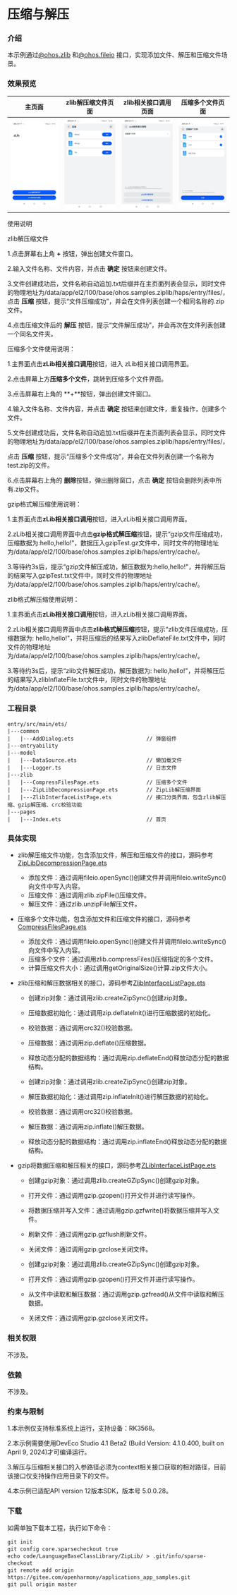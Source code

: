 # 压缩与解压

### 介绍

本示例通过[@ohos.zlib](https://gitee.com/openharmony/docs/blob/master/zh-cn/application-dev/reference/apis/js-apis-zlib.md)
和[@ohos.fileio](https://gitee.com/openharmony/docs/blob/master/zh-cn/application-dev/reference/apis/js-apis-fileio.md) 接口，实现添加文件、解压和压缩文件场景。

### 效果预览

|                            主页面                            |                      zlib解压缩文件页面                      |                    zlib相关接口调用页面                     |                      压缩多个文件页面                       |
| :----------------------------------------------------------: | :----------------------------------------------------------: | :---------------------------------------------------------: | :---------------------------------------------------------: |
| <img src="./screenshots/device/Screenshot_20231208091553194.jpeg"  /> | <img src="./screenshots/device/Screenshot_20231208091651506.jpeg"  /> | ![](./screenshots/device/Screenshot_20231208091638669.jpeg) | ![](./screenshots/device/Screenshot_20231208091619146.jpeg) |

使用说明

zlib解压缩文件

1.点击屏幕右上角 **+** 按钮，弹出创建文件窗口。

2.输入文件名称、文件内容，并点击 **确定** 按钮来创建文件。

3.文件创建成功后，文件名称自动追加.txt后缀并在主页面列表会显示，同时文件的物理地址为/data/app/el2/100/base/ohos.samples.ziplib/haps/entry/files/，点击 **压缩** 按钮，提示“文件压缩成功”，并会在文件列表创建一个相同名称的.zip文件。

4.点击压缩文件后的 **解压** 按钮，提示“文件解压成功”，并会再次在文件列表创建一个同名文件夹。



压缩多个文件使用说明：

1.主界面点击**zLib相关接口调用**按钮，进入 zLib相关接口调用界面。

2.点击屏幕上方**压缩多个文件**，跳转到压缩多个文件界面。

3.点击屏幕右上角的 **+**按钮，弹出创建文件窗口。

4.输入文件名称、文件内容，并点击 **确定** 按钮来创建文件，重复操作，创建多个文件。

5.文件创建成功后，文件名称自动追加.txt后缀并在主页面列表会显示，同时文件的物理地址为/data/app/el2/100/base/ohos.samples.ziplib/haps/entry/files/，

点击 **压缩** 按钮，提示“压缩多个文件成功”，并会在文件列表创建一个名称为test.zip的文件。

6.点击屏幕右上角的 **删除**按钮，弹出删除窗口，点击 **确定** 按钮会删除列表中所有.zip文件。



gzip格式解压缩使用说明：

1.主界面点击**zLib相关接口调用**按钮，进入zLib相关接口调用界面。

2.zLib相关接口调用界面中点击**gzip格式解压缩**按钮，提示“gzip文件压缩成功，压缩数据为:hello,hello!"，数据压入gzipTest.gz文件中，同时文件的物理地址为/data/app/el2/100/base/ohos.samples.ziplib/haps/entry/cache/。

3.等待约3s后，提示“gzip文件解压成功，解压数据为:hello,hello!"，并将解压后的结果写入gzipTest.txt文件中，同时文件的物理地址为/data/app/el2/100/base/ohos.samples.ziplib/haps/entry/cache/。



zlib格式解压缩使用说明：

1.主界面点击**zLib相关接口调用**按钮，进入zLib相关接口调用界面。

2.zLib相关接口调用界面中点击**zlib格式解压缩**按钮，提示“zlib文件压缩成功，压缩数据为: hello,hello!"，并将压缩后的结果写入zlibDeflateFile.txt文件中，同时文件的物理地址为/data/app/el2/100/base/ohos.samples.ziplib/haps/entry/cache/。

3.等待约3s后，提示“zlib文件解压成功，解压数据为: hello,hello!"，并将解压后的结果写入zlibInflateFile.txt文件中，同时文件的物理地址为/data/app/el2/100/base/ohos.samples.ziplib/haps/entry/cache/。


### 工程目录

```
entry/src/main/ets/
|---common
|   |---AddDialog.ets                       // 弹窗组件
|---entryability
|---model
|   |---DataSource.ets                      // 懒加载文件
|   |---Logger.ts                           // 日志文件
|---zlib
|   |---CompressFilesPage.ets               // 压缩多个文件
|   |---ZipLibDecompressionPage.ets         // ZipLib解压缩界面
|   |---ZlibInterfaceListPage.ets           // 接口分类界面，包含zlib解压缩、gzip解压缩、crc校验功能
|---pages
|   |---Index.ets                           // 首页
```

### 具体实现

* zlib解压缩文件功能，包含添加文件，解压和压缩文件的接口，源码参考[ZipLibDecompressionPage.ets](entry/src/main/ets/zlib/ZipLibDecompressionPage.ets)
  
  * 添加文件：通过调用fileio.openSync()创建文件并调用fileio.writeSync()向文件中写入内容。
  * 压缩文件：通过调用zlib.zipFile()压缩文件。
  * 解压文件：通过zlib.unzipFile解压文件。
* 压缩多个文件功能，包含添加文件和压缩文件的接口，源码参考[CompressFilesPage.ets](entry/src/main/ets/zlib/CompressFilesPage.ets)
  
  * 添加文件：通过调用fileio.openSync()创建文件并调用fileio.writeSync()向文件中写入内容。
  * 压缩多个文件：通过调用zlib.compressFiles()压缩指定的多个文件。
  * 计算压缩文件大小：通过调用getOriginalSize()计算.zip文件大小。
* zlib压缩和解压数据相关的接口，源码参考[ZlibInterfaceListPage.ets](entry/src/main/ets/zlib/ZlibInterfaceListPage.ets)
  
  * 创建zip对象：通过调用zlib.createZipSync()创建zip对象。
  * 压缩数据初始化：通过调用zip.deflateInit()进行压缩数据的初始化。
  
  * 校验数据：通过调用crc32()校验数据。
  * 压缩数据：通过调用zip.deflate()压缩数据。
  
  * 释放动态分配的数据结构：通过调用zip.deflateEnd()释放动态分配的数据结构。
  * 创建zip对象：通过调用zlib.createZipSync()创建zip对象。
  
  * 解压数据初始化：通过调用zip.inflateInit()进行解压数据的初始化。
  
  * 校验数据：通过调用crc32()校验数据。
  
  * 解压数据：通过调用zip.inflate()解压数据。
  
  * 释放动态分配的数据结构：通过调用zip.inflateEnd()释放动态分配的数据结构。
* gzip将数据压缩和解压相关的接口，源码参考[ZLibInterfaceListPage.ets](entry/src/main/ets/zlib/ZLibInterfaceListPage.ets)
  
  * 创建gzip对象：通过调用zlib.createGZipSync()创建gzip对象。
  * 打开文件：通过调用gzip.gzopen()打开文件并进行读写操作。
  
  * 将数据压缩并写入文件：通过调用gzip.gzfwrite()将数据压缩并写入文件。
  * 刷新文件：通过调用gzip.gzflush刷新文件。
  
  * 关闭文件：通过调用gzip.gzclose关闭文件。
  * 创建gzip对象：通过调用zlib.createGZipSync()创建gzip对象。
  
  * 打开文件：通过调用gzip.gzopen()打开文件并进行读写操作。
  
  * 从文件中读取和解压数据：通过调用gzip.gzfread()从文件中读取和解压数据。
  
  * 关闭文件：通过调用gzip.gzclose关闭文件。

### 相关权限

不涉及。

### 依赖

不涉及。

### 约束与限制

1.本示例仅支持标准系统上运行，支持设备：RK3568。

2.本示例需要使用DevEco Studio 4.1 Beta2 (Build Version: 4.1.0.400, built on April 9, 2024)才可编译运行。

3.解压与压缩相关接口的入参路径必须为context相关接口获取的相对路径，目前该接口仅支持操作应用目录下的文件。

4.本示例已适配API version 12版本SDK，版本号 5.0.0.28。

### 下载

如需单独下载本工程，执行如下命令：

```
git init
git config core.sparsecheckout true
echo code/LaunguageBaseClassLibrary/ZipLib/ > .git/info/sparse-checkout
git remote add origin https://gitee.com/openharmony/applications_app_samples.git
git pull origin master
```